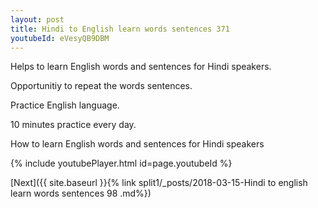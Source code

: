 ```yaml
---
layout: post
title: Hindi to English learn words sentences 371 
youtubeId: eVesyQB9DBM
---
```

 
 
Helps to learn English words and sentences for Hindi speakers.

Opportunitiy to repeat the words sentences. 

Practice English language. 
 
10 minutes practice every day. 
 
How to learn English words and sentences for Hindi speakers 
 
{% include youtubePlayer.html id=page.youtubeId %}
 
 
[Next]({{ site.baseurl }}{% link  split1/_posts/2018-03-15-Hindi to english learn words sentences 98 .md%})
 
